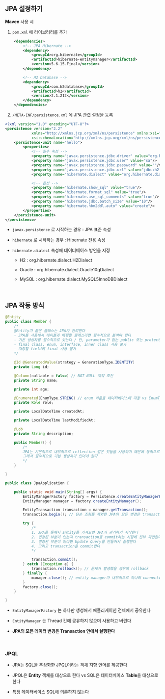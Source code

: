 ## JPA 설정하기

**Maven** 사용 시  

1. `pom.xml` 에 라이브러리를 추가

``` xml
	<dependencies>
		<!-- JPA Hibernate -->
		<dependency>
			<groupId>org.hibernate</groupId>
			<artifactId>hibernate-entitymanager</artifactId>
			<version>5.6.15.Final</version>
		</dependency>

		<!-- H2 Database -->
		<dependency>
			<groupId>com.h2database</groupId>
			<artifactId>h2</artifactId>
			<version>2.1.212</version>
		</dependency>
	</dependencies>
```

2. `/META-INF/persistence.xml` 에 JPA 관련 설정을 등록

``` xml
<?xml version="1.0" encoding="UTF-8"?>
<persistence version="2.2"
            xmlns="http://xmlns.jcp.org/xml/ns/persistence" xmlns:xsi="http://www.w3.org/2001/XMLSchema-instance"
            xsi:schemaLocation="http://xmlns.jcp.org/xml/ns/persistence http://xmlns.jcp.org/xml/ns/persistence/persistence_2_2.xsd">
    <persistence-unit name="hello">
        <properties>
            <!-- 필수 속성 -->
            <property name="javax.persistence.jdbc.driver" value="org.h2.Driver"/>
            <property name="javax.persistence.jdbc.user" value="sa"/>
            <property name="javax.persistence.jdbc.password" value=""/>
            <property name="javax.persistence.jdbc.url" value="jdbc:h2:tcp://localhost/~/test"/>
            <property name="hibernate.dialect" value="org.hibernate.dialect.H2Dialect"/>

            <!-- 옵션 -->
            <property name="hibernate.show_sql" value="true"/>
            <property name="hibernate.format_sql" value="true"/>
            <property name="hibernate.use_sql_comments" value="true"/>
            <property name="hibernate.jdbc.batch_size" value="10"/>
            <property name="hibernate.hbm2ddl.auto" value="create"/>
        </properties>
    </persistence-unit>
</persistence>
```

- `javax.persistence` 로 시작하는 경우 : JPA 표준 속성

- `hibernate` 로 시작하는 경우 : Hibernate 전용 속성

- `hibernate.dialect` 속성에 데이터베이스 방언을 지정
    - H2 : org.hibernate.dialect.H2Dialect

    - Oracle : org.hibernate.dialect.Oracle10gDialect

    - MySQL : org.hibernate.dialect.MySQL5InnoDBDialect

<br/>

## JPA 작동 방식

``` java
@Entity
public class Member {
    /*
    @Entity가 붙은 클래스는 JPA가 관리한다
    - JPA를 사용해서 테이블과 매핑할 클래스라면 필수적으로 붙여야 한다
    - 기본 생성자를 필수적으로 갖는다 / 단, parameter가 없는 public 또는 protected 생성자
    - final class, enum, interface, inner class 사용 불가
    - 저장할 field에 final 사용 불가
    */

    @Id @GeneratedValue(strategy = GenerationType.IDENTITY)
    private Long id;

    @Column(nullable = false) // NOT NULL 제약 조건
    private String name;

    private int age;

    @Enumerated(EnumType.STRING) // enum 이름을 데이터베이스에 저장 vs EnumType.ORDINAL : enum 순서를 데이터베이스에 저장 STRING 사용을 권장한다
    private Role role;

    private LocalDateTime createdAt;

    private LocalDateTime lastModifiedAt;

    @Lob
    private String description;

    public Member() {
        /*
        JPA는 기본적으로 내부적으로 reflection 같은 것들을 사용하기 때문에 동적으로 객체를 생성한다
        그래서 필수적으로 기본 생성자가 있어야 한다
        */
    }

}
```

``` java
public class JpaApplication {

	public static void main(String[] args) {
		EntityManagerFactory factory = Persistence.createEntityManagerFactory("hello");
		EntityManager manager = factory.createEntityManager();

		EntityTransaction transaction = manager.getTransaction();
		transaction.begin(); // 단순 조회를 제외한 JPA의 모든 변경은 transaction 안에서 실행

		try {
			/*
			1. JPA를 통해서 Entity를 가져오면 JPA가 관리하기 시작한다
			2. 변경된 부분이 있는지 transaction을 commit하는 시점에 전부 확인한다
			3. 변경된 부분이 있다면 Update Query를 만들어서 실행한다
			4. 그리고 transaction을 commit한다
			*/

			transaction.commit();
		} catch (Exception e) {
			transaction.rollback(); // 문제가 발생했을 경우에 rollback
		} finally {
			manager.close(); // entity manager가 내부적으로 하나의 connection을 갖고 동작하기 때문에 반드시 닫아주기
		}
		factory.close();
	}

}
```

- `EntityManagerFactory` 는 하나만 생성해서 애플리케이션 전체에서 공유한다

- `EntityManager` 는 Thread 간에 공유하지 않으며 사용하고 버린다

- **JPA의 모든 데이터 변경은 Transaction 안에서 실행한다**

<br/>

### JPQL

- JPA는 SQL을 추상화한 JPQL이라는 객체 지향 언어를 제공한다

- JPQL은 **Entity** 객체를 대상으로 한다 vs SQL은 데이터베이스 **Table**을 대상으로 한다

- 특정 데이터베이스 SQL에 의존하지 않는다
